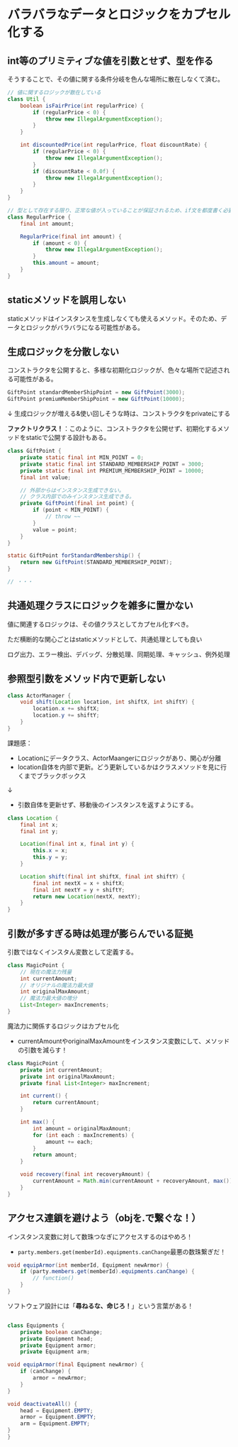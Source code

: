 # バラバラなデータとロジックをカプセル化する
## int等のプリミティブな値を引数とせず、型を作る

そうすることで、その値に関する条件分岐を色んな場所に散在しなくて済む。

```java
// 値に関するロジックが散在している
class Util {
    boolean isFairPrice(int regularPrice) {
        if (regularPrice < 0) {
            throw new IllegalArgumentException();
        }
    }

    int discountedPrice(int regularPrice, float discountRate) {
        if (regularPrice < 0) {
            throw new IllegalArgumentException();
        }
        if (discountRate < 0.0f) {
            throw new IllegalArgumentException();
        }
    }
}
```

```java
// 型として存在する限り、正常な値が入っていることが保証されるため、if文を都度書く必要がない
class RegularPrice {
    final int amount;

    RegularPrice(final int amount) {
        if (amount < 0) {
            throw new IllegalArgumentException();
        }
        this.amount = amount;
    }
}
```

## staticメソッドを誤用しない

staticメソッドはインスタンスを生成しなくても使えるメソッド。そのため、データとロジックがバラバラになる可能性がある。

## 生成ロジックを分散しない

コンストラクタを公開すると、多様な初期化ロジックが、色々な場所で記述される可能性がある。

```java
GiftPoint standardMemberShipPoint = new GiftPoint(3000);
GiftPoint premiumMemberShipPoint = new GiftPoint(10000);
```

↓ 生成ロジックが増える&使い回しそうな時は、コンストラクタをprivateにする

**ファクトリクラス！**：このように、コンストラクタを公開せず、初期化するメソッドをstaticで公開する設計もある。

```java
class GiftPoint {
    private static final int MIN_POINT = 0;
    private static final int STANDARD_MEMBERSHIP_POINT = 3000;
    private static final int PREMIUM_MEMBERSHIP_POINT = 10000;
    final int value;

    // 外部からはインスタンス生成できない。
    // クラス内部でのみインスタンス生成できる。
    private GiftPoint(final int point) {
        if (point < MIN_POINT) {
            // throw ~~
        }
        value = point;
    }
}

static GiftPoint forStandardMembership() {
    return new GiftPoint(STANDARD_MEMBERSHIP_POINT);
}

// ・・・
```

## 共通処理クラスにロジックを雑多に置かない

値に関連するロジックは、その値クラスとしてカプセル化すべき。

ただ横断的な関心ごとはstaticメソッドとして、共通処理としても良い

ログ出力、エラー検出、デバッグ、分散処理、同期処理、キャッシュ、例外処理

## 参照型引数をメソッド内で更新しない

```java
class ActorManager {
    void shift(Location location, int shiftX, int shiftY) {
        location.x += shiftX;
        location.y += shiftY;
    }
}
```

課題感：
- Locationにデータクラス、ActorMaangerにロジックがあり、関心が分離
- location自体を内部で更新。どう更新しているかはクラスメソッドを見に行くまでブラックボックス

↓

- 引数自体を更新せず、移動後のインスタンスを返すようにする。

```java
class Location {
    final int x;
    final int y;

    Location(final int x, final int y) {
        this.x = x;
        this.y = y;
    }

    Location shift(final int shiftX, final int shiftY) {
        final int nextX = x + shiftX;
        final int nextY = y + shiftY;
        return new Location(nextX, nextY);
    }
}
```

## 引数が多すぎる時は処理が膨らんでいる証拠

引数ではなくインスタん変数として定義する。

```java
class MagicPoint {
    // 現在の魔法力残量
    int currentAmount;
    // オリジナルの魔法力最大値
    int originalMaxAmount;
    // 魔法力最大値の増分
    List<Integer> maxIncrements;
}
```

魔法力に関係するロジックはカプセル化

- currentAmountやoriginalMaxAmountをインスタンス変数にして、メソッドの引数を減らす！

```java
class MagicPoint {
    private int currentAmount;
    private int originalMaxAmount;
    private final List<Integer> maxIncrement;

    int current() {
        return currentAmount;
    }

    int max() {
        int amount = originalMaxAmount;
        for (int each : maxIncrements) {
            amount += each;
        }
        return amount;
    }

    void recovery(final int recoveryAmount) {
        currentAmount = Math.min(currentAmount + recoveryAmount, max());
    }
}
```

## アクセス連鎖を避けよう（objを.で繋ぐな！）

インスタンス変数に対して数珠つなぎにアクセスするのはやめろ！

- `party.members.get(memberId).equipments.canChange`最悪の数珠繋ぎだ！

```java
void equipArmor(int memberId, Equipment newArmor) {
    if (party.members.get(memberId).equipments.canChange) {
        // function()
    }
}
```

ソフトウェア設計には「**尋ねるな、命じろ！**」という言葉がある！

```java

class Equipments {
    private boolean canChange;
    private Equipment head;
    private Equipment armor;
    private Equipment arm;

void equipArmor(final Equipment newArmor) {
    if (canChange) {
        armor = newArmor;
    }
}

void deactivateAll() {
    head = Equipment.EMPTY;
    armor = Equipment.EMPTY;
    arm = Equipment.EMPTY;
}
}
```